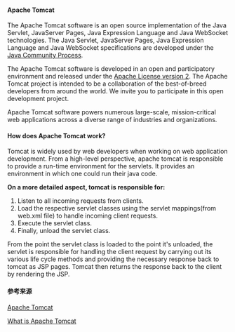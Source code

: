 #### Apache Tomcat

The Apache Tomcat software is an open source implementation of the Java Servlet, JavaServer Pages, Java Expression Language and Java WebSocket technologies. The Java Servlet, JavaServer Pages, Java Expression Language and Java WebSocket specifications are developed under the [Java Community Process](http://jcp.org/en/introduction/overview).

The Apache Tomcat software is developed in an open and participatory environment and released under the [Apache License version 2](http://www.apache.org/licenses/). The Apache Tomcat project is intended to be a collaboration of the best-of-breed developers from around the world. We invite you to participate in this open development project. 

Apache Tomcat software powers numerous large-scale, mission-critical web applications across a diverse range of industries and organizations.

#### How does Apache Tomcat work?

Tomcat is widely used by web developers when working on web application development. From a high-level perspective,  apache tomcat is responsible to provide a run-time environment for the servlets. It provides an environment in which one could run their java code.

**On a more detailed aspect, tomcat is responsible for:**

1. Listen to all incoming requests from clients.
2. Load the respective servlet classes using the servlet mappings(from web.xml file) to handle incoming client requests.
3. Execute the servlet class.
4. Finally, unload the servlet class.

From the point the servlet class is loaded to the point it's unloaded, the servlet is responsible for handling the client request by carrying out its various life cycle methods and providing the necessary response back to tomcat as JSP pages. Tomcat then returns the response back to the client by rendering the JSP.

#### 参考来源

[Apache Tomcat](http://tomcat.apache.org/index.html)

[What is Apache Tomcat](https://www.educba.com/what-is-apache-tomcat/)